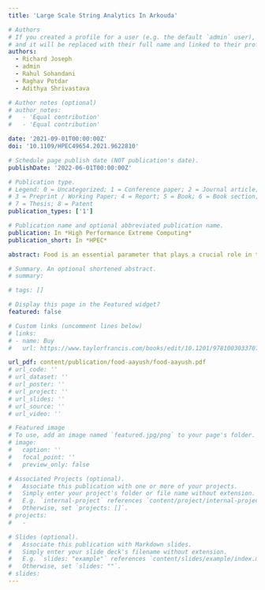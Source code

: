 ```yaml
---
title: 'Large Scale String Analytics In Arkouda'

# Authors
# If you created a profile for a user (e.g. the default `admin` user), write the username (folder name) here
# and it will be replaced with their full name and linked to their profile.
authors:
  - Richard Joseph
  - admin
  - Rahul Sohandani
  - Raghav Potdar
  - Adithya Shrivastava

# Author notes (optional)
# author_notes:
#   - 'Equal contribution'
#   - 'Equal contribution'

date: '2021-09-01T00:00:00Z'
doi: '10.1109/HPEC49654.2021.9622810'

# Schedule page publish date (NOT publication's date).
publishDate: '2022-06-01T00:00:00Z'

# Publication type.
# Legend: 0 = Uncategorized; 1 = Conference paper; 2 = Journal article;
# 3 = Preprint / Working Paper; 4 = Report; 5 = Book; 6 = Book section;
# 7 = Thesis; 8 = Patent
publication_types: ['1']

# Publication name and optional abbreviated publication name.
publication: In *High Performance Extreme Computing*
publication_short: In *HPEC*

abstract: Food is an essential parameter that plays a crucial role in the survival of humans. It is also significant in depicting a country’s culture. Healthy, nutritious, and high-quality food results in a better lifestyle and develops a person’s immunity and health. Correspondingly, the consumption of low-quality food, which might be deprived of nutritional value, negatively impacts a person’s health and makes them susceptible to various diseases. There is a persistent complaint in India, in any civic body-related food section about the quality of meals available. Likewise, the oil quality is also an essential factor while cooking any meal as it affects the taste of food, and the use of rancid oils in cooking may also be harmful to health. Therefore, the quality of oil used in frying the food must be monitored. Its continuous exposure to relatively high temperatures results in degradation of its merit. This study aims to build an application to determine the food quality and detect repeated frying on cooking oil based on its visual properties. Classification of food items is done based on time left for consumption, edibility, condition, color, and rancidity. The food items are additionally classified as stale or usable using artificial intelligence algorithms based on the images acquired through a smartphone’s camera.

# Summary. An optional shortened abstract.
# summary:

# tags: []

# Display this page in the Featured widget?
featured: false

# Custom links (uncomment lines below)
# links:
# - name: Buy
#   url: https://www.taylorfrancis.com/books/edit/10.1201/9781003033707/massive-graph-analytics-david-bader

url_pdf: content/publication/food-aayush/food-aayush.pdf
# url_code: ''
# url_dataset: ''
# url_poster: ''
# url_project: ''
# url_slides: ''
# url_source: ''
# url_video: ''

# Featured image
# To use, add an image named `featured.jpg/png` to your page's folder.
# image:
#   caption: ''
#   focal_point: ''
#   preview_only: false

# Associated Projects (optional).
#   Associate this publication with one or more of your projects.
#   Simply enter your project's folder or file name without extension.
#   E.g. `internal-project` references `content/project/internal-project/index.md`.
#   Otherwise, set `projects: []`.
# projects:
#   -

# Slides (optional).
#   Associate this publication with Markdown slides.
#   Simply enter your slide deck's filename without extension.
#   E.g. `slides: "example"` references `content/slides/example/index.md`.
#   Otherwise, set `slides: ""`.
# slides:
---
```


<!-- {{% callout note %}}
Click the _Cite_ button above to demo the feature to enable visitors to import publication metadata into their reference management software.
{{% /callout %}}

{{% callout note %}}
Create your slides in Markdown - click the _Slides_ button to check out the example.
{{% /callout %}}

Supplementary notes can be added here, including [code, math, and images](https://wowchemy.com/docs/writing-markdown-latex/). -->
